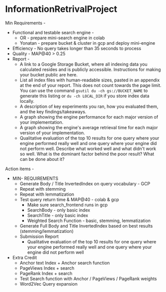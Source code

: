 # InformationRetrivalProject

Min Requirements -
* Functional and testable search engine -
  * OR - prepare mini-search engine in colab
  * Yonatan - prepare bucket & cluster in gcp and deploy mini-engine
* Efficiency - No query takes longer than 35 seconds to process
* Quality - MAP@40 > 0.25
* Report - 
  * A link to a Google Storage Bucket, where all indexing data you calculated resides
and is publicly accessible. Instructions for making your bucket public are here. 
  * List all index files with human-readable sizes, pasted in an appendix at the end of your report. 
  This does not count towards the page limit. You can use the command `gsutil du -ch gs://BUCKET_NAME` to generate this listing or `du -ch
LOCAL_DIR` if you store index data locally. 
  * A description of key experiments you ran, how you evaluated them, and the key findings/takeaways. 
  * A graph showing the engine performance for each major version of your implementation. 
  * A graph showing the engine's average retrieval time for each major version of your implementation.
  * Qualitative evaluation of the top 10 results for one query where your engine
  performed really well and one query where your engine did not perform well.
  Describe what worked well and what didn't work so well. What is the dominant
  factor behind the poor result? What can be done about it?

Action items -
* MIN- REQUIREMENTS
  * Generate Body / Title InvertedIndex on query vocabulary - GCP
  * Repeat with stemming
  * Repeat with lemmatization
  * Test query return time & MAP@40 - colab & gcp
    * Make sure search_frontend runs in gcp
    * SearchBody - only basic index
    * SearchTitle - only basic index
    * Weighted Search Function - basic, stemming, lemmatization
  * Generate Full Body and Title InvertedIndex based on best results (stemming/lemmatization)
  * Submission Report
    * Qualitative evaluation of the top 10 results for one query where your engine
    performed really well and one query where your engine did not perform well
* Extra Credit
  * Anchor text Index + Anchor search function
  * PageViews Index + search
  * PageRank Index + search
  * Test Search function with Anchor / PageViews / PageRank weights
  * Word2Vec Query expansion